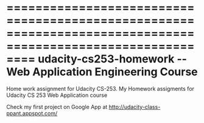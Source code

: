 ============================================================================================================
									udacity-cs253-homework -- Web Application Engineering Course
============================================================================================================

Home work assignment for Udacity CS-253. My Homework assigments for Udacity CS 253 Web Application course 

Check my first project on Google App at http://udacity-class-ppant.appspot.com/
